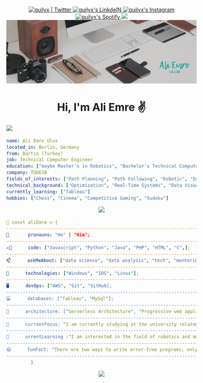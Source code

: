 <p align="center">
<br/>
<a href="https://twitter.com/AliEmreUlus">
  <img alt="guilyx | Twitter" width="50px" src="https://user-images.githubusercontent.com/43545812/144034996-602b144a-16e1-41cc-99e7-c6040b20dcaf.png"/>
</a>
<a href="https://www.linkedin.com/in/ali-emre-ulus-54439210a/?locale=en_US">
  <img alt="guilyx's LinkdeIN" width="50px" src="https://user-images.githubusercontent.com/43545812/144035037-0f415fc7-9f96-4517-a370-ccc6e78a714b.png" />
</a>
<a href="https://www.instagram.com/aliemreulus/">
  <img alt="guilyx's Instagram" width="50px" src="https://user-images.githubusercontent.com/43545812/144035088-0dfb165f-8fe0-4d13-896c-876c29d2b128.png" />
</a>
  <a href="https://open.spotify.com/user/11147618695?si=zZFn6uAGRLyoU02lsG50GA">
  <img alt="guilyx's Spotify" width="50px" src="https://user-images.githubusercontent.com/43545812/144035120-1ad5169b-91c7-4078-bef9-6a82c733f373.png" />
</a>
<img src="https://github-profile-trophy.vercel.app/?username=AliEmreUlus&theme=flat"/>  
          
<img src="https://github.com/AliEmreUlus/aliemreulus/blob/main/banner.JPG?raw=true"/>

<h1 align="center">Hi, I'm Ali Emre ✌️</h1>

<img src="https://github-profile-trophy.vercel.app/?username=AliEmreUlus&theme=onedark"/>

```yaml
name: Ali Emre Ulus
located_in: Berlin, Germany 
from: Bartin (Turkey)
job: Technical Computer Engineer
education: ["maybe Master's in Robotics", "Bachelor's Technical Computer Engineer and Embedded Systems"]
company: TÜDESB
fields_of_interests: ["Path Planning", "Path Following", "Robotic", "Embedded Systems"]
technical_background: ["Optimization", "Real-Time Systems", "Data Visualization", "Data Analysis"]
currently_learning: ["Tableau"]
hobbies: ["Chess", "Cinema", "Competitive Gaming", "Sudoku"]
```

<div align="center"><img src="https://media3.giphy.com/media/SWoSkN6DxTszqIKEqv/giphy.gif?cid=ecf05e47c2q4vj9iog1mgex8pyheuf2zhr6uiqnqd2scbsx2&rid=giphy.gif&ct=g"></div>

```yaml
💬 const aliEmre = {
---------------------------------------------------------------------------------------------------------------------------------------------------------------
🤵       pronouns: "He" | "Him";
---------------------------------------------------------------------------------------------------------------------------------------------------------------
✍🏻      code: ["Javascript", "Python", "Java", "PHP", "HTML", "C",];
---------------------------------------------------------------------------------------------------------------------------------------------------------------
📫      askMeAbout: ["data science", "data analysis", "tech", "mentoring"];
---------------------------------------------------------------------------------------------------------------------------------------------------------------
📡      technologies: ["Windows", "IOS", "Linux"];
---------------------------------------------------------------------------------------------------------------------------------------------------------------
🖥️      devOps: ["AWS", "Git", "GitHub];
---------------------------------------------------------------------------------------------------------------------------------------------------------------
💻      databases: ["Tableau", "MySql"];
---------------------------------------------------------------------------------------------------------------------------------------------------------------
📐      architecture: ["Serverless Architecture", "Progressive web applications", "Single page applications"];
---------------------------------------------------------------------------------------------------------------------------------------------------------------
🧠      currentFocus: "I am currently studying at the university related to technical computer engineering.";
---------------------------------------------------------------------------------------------------------------------------------------------------------------
🌱      urrentLearning :"I am interested in the field of robotics and machine learning.";
---------------------------------------------------------------------------------------------------------------------------------------------------------------
😄      funFact: "There are two ways to write error-free programs; only the third one works";
---------------------------------------------------------------------------------------------------------------------------------------------------------------
         }
```

<div align="center"><img src="https://media0.giphy.com/media/qgQUggAC3Pfv687qPC/giphy.gif?cid=ecf05e47ilal88pjcw4an3qpvcfk25vxbtp907mhe8dsvs9h&rid=giphy.gif&ct=g"></div>


